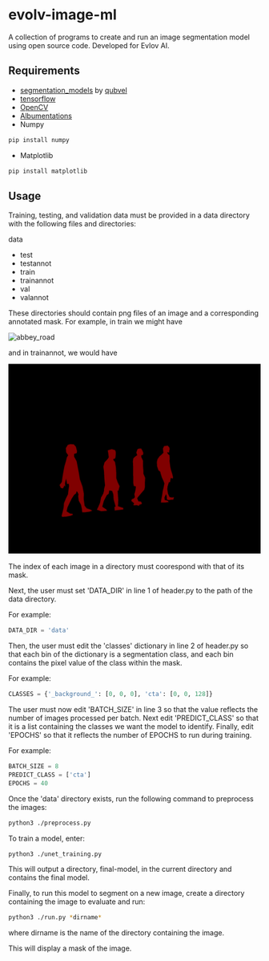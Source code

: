 # evolv-image-ml
A collection of programs to create and run an image segmentation model using open source code. Developed for Evlov AI.

## Requirements
- [segmentation_models](https://github.com/qubvel/segmentation_models) by [qubvel](https://github.com/qubvel)  
- [tensorflow](https://www.tensorflow.org/install)  
- [OpenCV](https://opencv.org/releases/)  
- [Albumentations](https://albumentations.ai/docs/getting_started/installation/)  
- Numpy
```zsh
pip install numpy
```
- Matplotlib
```zsh
pip install matplotlib
```

## Usage
Training, testing, and validation data must be provided in a data directory with the following files and directories:

data
- test
- testannot
- train
- trainannot
- val 
- valannot

These directories should contain png files of an image and a corresponding annotated mask.
For example, in train we might have

![abbey_road](abbey_road_example/img.png)

and in trainannot, we would have

![mask](abbey_road_example/label.png)

The index of each image in a directory must coorespond with that of its mask.

Next, the user must set 'DATA_DIR' in line 1 of header.py to the path of the data directory.

For example:

```python
DATA_DIR = 'data'
```

Then, the user must edit the 'classes' dictionary in line 2 of header.py so that each bin of the dictionary is a segmentation class, and each bin contains the pixel value of the class within the mask.

For example:

```python
CLASSES = {'_background_': [0, 0, 0], 'cta': [0, 0, 128]}
```

The user must now edit 'BATCH_SIZE' in line 3 so that the value reflects the number of images processed per batch. Next edit 'PREDICT_CLASS' so that it is a list containing the classes we want the model to identify. Finally, edit 'EPOCHS' so that it reflects the number of EPOCHS to run during training.

For example:
```python
BATCH_SIZE = 8
PREDICT_CLASS = ['cta']
EPOCHS = 40
```

Once the 'data' directory exists, run the following command to preprocess the images:
```zsh
python3 ./preprocess.py
```

To train a model, enter:
```zsh 
python3 ./unet_training.py
```
This will output a directory, final-model, in the current directory and contains the final model.

Finally, to run this model to segment on a new image, create a directory containing the image to evaluate and run:
```zsh
python3 ./run.py *dirname*
```
where dirname is the name of the directory containing the image.

This will display a mask of the image.